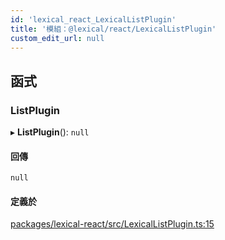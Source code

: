 ```yaml
---
id: 'lexical_react_LexicalListPlugin'
title: '模組：@lexical/react/LexicalListPlugin'
custom_edit_url: null
---
```


## 函式

### ListPlugin

▸ **ListPlugin**(): `null`

#### 回傳

`null`

#### 定義於

[packages/lexical-react/src/LexicalListPlugin.ts:15](https://github.com/facebook/lexical/tree/main/packages/lexical-react/src/LexicalListPlugin.ts#L15)
